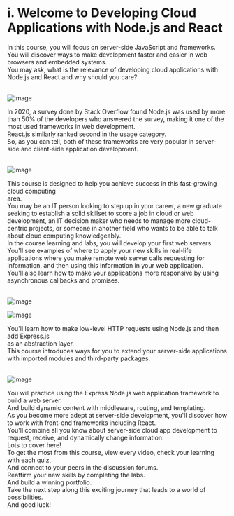 # i. Welcome to Developing Cloud Applications with Node.js and React

In this course, you will focus on server-side JavaScript and frameworks.  
You will discover ways to make development faster and easier in web browsers and embedded systems.  
You may ask, what is the relevance of developing cloud applications with Node.js and React and why should you care?  
 

![image](https://user-images.githubusercontent.com/41387907/135739339-b7d4f4a5-233e-484d-8d91-ec659f6012e5.png)

In 2020, a survey done by Stack Overflow found Node.js was used by more than 50% of the developers who answered the survey, making it one of the most used frameworks in web development.  
React.js similarly ranked second in the usage category.  
So, as you can tell, both of these frameworks are very popular in server-side and client-side application development.  
 

![image](https://user-images.githubusercontent.com/41387907/135739358-3567747b-3d67-4f64-ae94-a9cb4d711507.png)

  
This course is designed to help you achieve success in this fast-growing cloud computing  
area.  
You may be an IT person looking to step up in your career, a new graduate seeking to establish a solid skillset to score a job in cloud or web development, an IT decision maker who needs to manage more cloud-centric projects, or someone in another field who wants to be able to talk about cloud computing knowledgeably.  
In the course learning and labs, you will develop your first web servers.  
You'll see examples of where to apply your new skills in real-life applications where you make remote web server calls requesting for information, and then using this information in your web application.  
You'll also learn how to make your applications more responsive by using asynchronous callbacks and promises.  
 

![image](https://user-images.githubusercontent.com/41387907/135739368-f6879722-4ab8-4670-966c-83b871ed095c.png)

![image](https://user-images.githubusercontent.com/41387907/135739370-c1186f67-2c16-4629-8f8c-66ebbd8a9ebc.png)

  
You'll learn how to make low-level HTTP requests using Node.js and then add Express.js  
as an abstraction layer.  
This course introduces ways for you to extend your server-side applications with imported modules and third-party packages.  
 

![image](https://user-images.githubusercontent.com/41387907/135739378-fcf98c0c-67ad-4aeb-bd67-4b349f7067c5.png)

  
You will practice using the Express Node.js web application framework to build a web server.  
And build dynamic content with middleware, routing, and templating.  
As you become more adept at server-side development, you'll discover how to work with front-end frameworks including React.  
You'll combine all you know about server-side cloud app development to request, receive, and dynamically change information.  
Lots to cover here!  
To get the most from this course, view every video, check your learning with each quiz,  
And connect to your peers in the discussion forums.  
Reaffirm your new skills by completing the labs.  
And build a winning portfolio.  
Take the next step along this exciting journey that leads to a world of possibilities.  
And good luck!
